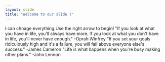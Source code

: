 ```yaml
---
layout: slide
title: "Welcome to our slide !"
---
```

I can chnage everything
Use the right arrow to begin!
"If you look at what you have in life, you'll always have more. If you look at what you don't have in life, you'll never have enough." -Oprah Winfrey
"If you set your goals ridiculously high and it's a failure, you will fail above everyone else's success." -James Cameron
"Life is what happens when you're busy making other plans." -John Lennon
